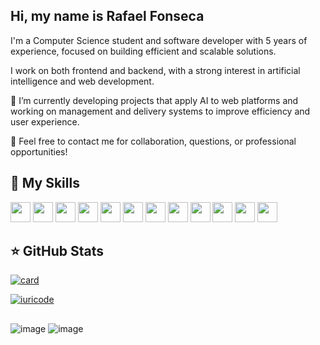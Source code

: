 ## Hi, my name is Rafael Fonseca
I'm a Computer Science student and software developer with 5 years of experience, focused on building efficient and scalable solutions.

I work on both frontend and backend, with a strong interest in artificial intelligence and web development.

🔭 I’m currently developing projects that apply AI to web platforms and working on management and delivery systems to improve efficiency and user experience.

💬 Feel free to contact me for collaboration, questions, or professional opportunities!



## 🚀 My Skills


<img height="32" src="https://cdn.jsdelivr.net/gh/devicons/devicon@latest/icons/javascript/javascript-original.svg" /> <img height="32" src="https://cdn.jsdelivr.net/gh/devicons/devicon@latest/icons/java/java-original-wordmark.svg" /> <img height="32" src="https://cdn.jsdelivr.net/gh/devicons/devicon@latest/icons/typescript/typescript-original.svg" /> <img height="32" src="https://cdn.jsdelivr.net/gh/devicons/devicon@latest/icons/nodejs/nodejs-original.svg" /> <img height="32" src="https://cdn.jsdelivr.net/gh/devicons/devicon@latest/icons/html5/html5-original.svg" /> <img  height= "32" src="https://cdn.jsdelivr.net/gh/devicons/devicon@latest/icons/css3/css3-original.svg" /> <img  height= "32" src="https://cdn.jsdelivr.net/gh/devicons/devicon@latest/icons/tailwindcss/tailwindcss-original-wordmark.svg" /> <img  height= "32" src="https://cdn.jsdelivr.net/gh/devicons/devicon@latest/icons/react/react-original.svg" /> <img  height= "32" src="https://cdn.jsdelivr.net/gh/devicons/devicon@latest/icons/postgresql/postgresql-original.svg" /> <img  height= "32" src="https://cdn.jsdelivr.net/gh/devicons/devicon@latest/icons/mongodb/mongodb-original.svg" /> <img  height= "32" src="https://cdn.jsdelivr.net/gh/devicons/devicon@latest/icons/python/python-original.svg" /> <img height= "32" src="https://cdn.jsdelivr.net/gh/devicons/devicon@latest/icons/vite/vite-original.svg" />
          
      



## ⭐ GitHub Stats

[![card](https://github-readme-stats-devrafa.vercel.app/api?username=devrafa2007&theme=tokyonight&show_icons=true)](https://github.com/anuraghazra/github-readme-stats)

[![iuricode](https://github-readme-stats-devrafa.vercel.app/api/top-langs/?username=devrafa2007&hide=html&layout=compact&theme=tokyonight)](https://github.com/anuraghazra/github-readme-stats)

##

![image](https://img.shields.io/badge/LinkedIn-0077B5?style=for-the-badge&logo=linkedin&logoColor=white)
![image](https://img.shields.io/badge/Gmail-D14836?style=for-the-badge&logo=gmail&logoColor=white)

